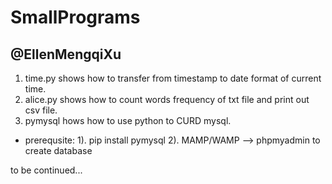 # SmallPrograms

## @EllenMengqiXu

1. time.py shows how to transfer from timestamp to date format of current time.
2. alice.py shows how to count words frequency of txt file and print out csv file. 
3. pymysql hows how to use python to CURD mysql. 
* prerequsite:
1). pip install pymysql
2). MAMP/WAMP --> phpmyadmin to create database


to be continued...

